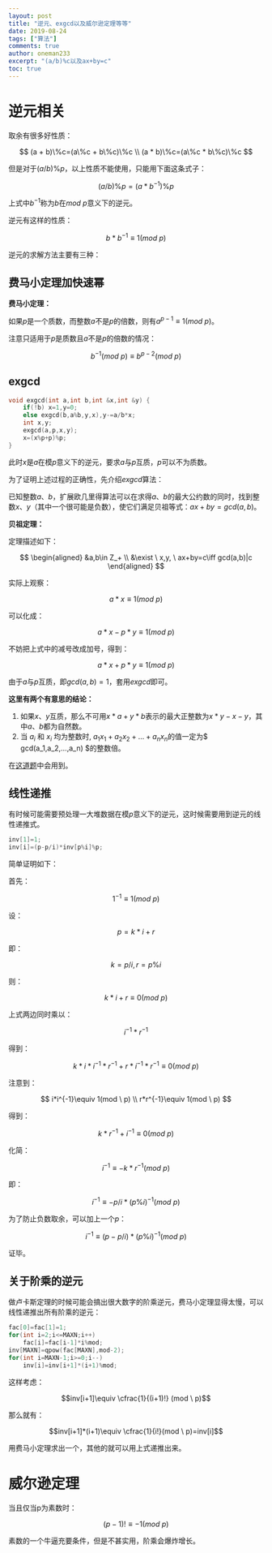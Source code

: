 ```yaml
---
layout: post
title: "逆元、exgcd以及威尔逊定理等等"
date: 2019-08-24
tags: ["算法"]
comments: true
author: oneman233
excerpt: "(a/b)%c以及ax+by=c"
toc: true
---
```


# 逆元相关

取余有很多好性质：

$$
(a + b)\%c=(a\%c + b\%c)\%c
\\
(a * b)\%c=(a\%c * b\%c)\%c
$$

但是对于$(a/b)\%p$，以上性质不能使用，只能用下面这条式子：

$$(a / b)\%p=(a * b^{-1})\%p$$

上式中$b^{-1}$称为$b$在$mod \  p$意义下的逆元。

逆元有这样的性质：

$$b*b^{-1}\equiv 1(mod \ p)$$

逆元的求解方法主要有三种：

## 费马小定理加快速幂

**费马小定理：**

如果$p$是一个质数，而整数$a$不是$p$的倍数，则有$a^{p-1}\equiv 1(mod \ p)$。

注意只适用于$p$是质数且$a$不是$p$的倍数的情况：

$$b^{-1}(mod \ p)\equiv b^{p-2}(mod \ p)$$

## exgcd

```c++
void exgcd(int a,int b,int &x,int &y) {
    if(!b) x=1,y=0;
    else exgcd(b,a%b,y,x),y-=a/b*x;
    int x,y;
    exgcd(a,p,x,y);
    x=(x%p+p)%p;
}
```

此时$x$是$a$在模$p$意义下的逆元，要求$a$与$p$互质，$p$可以不为质数。

为了证明上述过程的正确性，先介绍$exgcd$算法：

已知整数$a$、$b$，扩展欧几里得算法可以在求得$a$、$b$的最大公约数的同时，找到整数$x$、$y$（其中一个很可能是负数），使它们满足贝祖等式：$ax + by = gcd(a, b)$。

**贝祖定理：**

定理描述如下：

$$
\begin{aligned}
    &a,b\in Z_+ \\
    &\exist \ x,y, \ ax+by=c\iff gcd(a,b)|c
\end{aligned}
$$

实际上观察：

$$a*x\equiv 1(mod \ p)$$

可以化成：

$$a*x-p*y\equiv 1(mod \ p)$$

不妨把上式中的减号改成加号，得到：

$$a*x+p*y\equiv 1(mod \ p)$$

由于$a$与$p$互质，即$gcd(a, b)=1$，套用$exgcd$即可。

**这里有两个有意思的结论：**

1. 如果$x$、$y$互质，那么不可用$x*a+y*b$表示的最大正整数为$x*y-x-y$，其中$a$、$b$都为自然数。
2. 当 $a_i$ 和 $x_i$ 均为整数时, $a_1x_1+a_2x_2+…+a_nx_n$的值一定为$ gcd(a_1,a_2,…,a_n) $的整数倍。

在[这道题](https://codeforces.com/problemset/problem/1010/C)中会用到。

## 线性递推

有时候可能需要预处理一大堆数据在模$p$意义下的逆元，这时候需要用到逆元的线性递推式。

```c++
inv[1]=1;
inv[i]=(p-p/i)*inv[p%i]%p;
```

简单证明如下：

首先：

$$1^{-1}\equiv 1(mod \ p)$$

设：

$$p=k*i+r$$

即：

$$k=p/i,r=p\%i$$

则：

$$k*i+r\equiv 0(mod \ p)$$

上式两边同时乘以：

$$i^{-1}*r^{-1}$$

得到：

$$k*i*i^{-1}*r^{-1}+r*i^{-1}*r^{-1}\equiv 0(mod \ p)$$

注意到：

$$
i*i^{-1}\equiv 1(mod \ p)
\\
r*r^{-1}\equiv 1(mod \ p)
$$

得到：

$$k*r^{-1}+i^{-1}\equiv 0(mod \ p)$$

化简：

$$i^{-1}\equiv -k*r^{-1}(mod \ p)$$

即：

$$i^{-1}\equiv -p/i*(p\%i)^{-1}(mod \ p)$$

为了防止负数取余，可以加上一个$p$：

$$i^{-1}\equiv (p-p/i)*(p\%i)^{-1}(mod \ p)$$

证毕。

## 关于阶乘的逆元

做卢卡斯定理的时候可能会搞出很大数字的阶乘逆元，费马小定理显得太慢，可以线性递推出所有阶乘的逆元：

```c++
fac[0]=fac[1]=1;
for(int i=2;i<=MAXN;i++)
    fac[i]=fac[i-1]*i%mod;
inv[MAXN]=qpow(fac[MAXN],mod-2);
for(int i=MAXN-1;i>=0;i--)
    inv[i]=inv[i+1]*(i+1)%mod;
```

这样考虑：

$$inv[i+1]\equiv \cfrac{1}{(i+1)!} (mod \ p)$$

那么就有：

$$inv[i+1]*(i+1)\equiv \cfrac{1}{i!}(mod \ p)=inv[i]$$

用费马小定理求出一个，其他的就可以用上式递推出来。

# 威尔逊定理

当且仅当p为素数时：

$$( p -1 )! \equiv -1 ( mod \ p )$$

素数的一个牛逼充要条件，但是不甚实用，阶乘会爆炸增长。